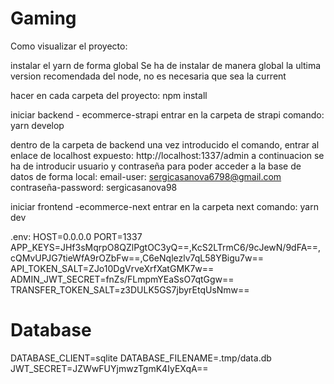 # Gaming

Como visualizar el proyecto:

instalar el yarn de forma global
Se ha de instalar de manera global la ultima version recomendada del node, no es necesaria que sea la current

hacer en cada carpeta del proyecto:
npm install

iniciar backend - ecommerce-strapi
entrar en la carpeta de strapi
comando: yarn develop

dentro de la carpeta de backend una vez introducido el comando, entrar al enlace de localhost expuesto: http://localhost:1337/admin 
a continuacion se ha de introducir usuario y contraseña para poder acceder a la base de datos de forma local:
email-user: sergicasanova6798@gmail.com
contraseña-password: sergicasanova98

iniciar frontend -ecommerce-next
entrar en la carpeta next
comando: yarn dev

.env:
HOST=0.0.0.0
PORT=1337
APP_KEYS=JHf3sMqrpO8QZlPgtOC3yQ==,KcS2LTrmC6/9cJewN/9dFA==,cQMvUPJG7tieWfA9rOZbFw==,C6eNqlezlv7qL58YBigu7w==
API_TOKEN_SALT=ZJo10DgVrveXrfXatGMK7w==
ADMIN_JWT_SECRET=fnZs/FLmpmYEaSsO7qtGgw==
TRANSFER_TOKEN_SALT=z3DULK5GS7jbyrEtqUsNmw==
# Database
DATABASE_CLIENT=sqlite
DATABASE_FILENAME=.tmp/data.db
JWT_SECRET=JZWwFUYjmwzTgmK4IyEXqA==

